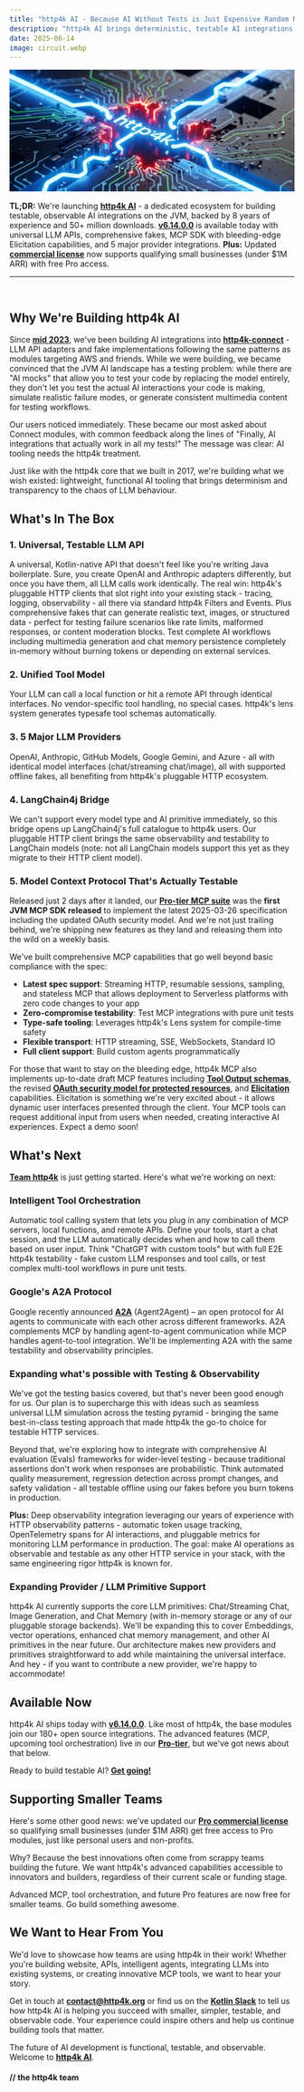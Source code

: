 ```yaml
---
title: "http4k AI - Because AI Without Tests is Just Expensive Random Number Generation"
description: "http4k AI brings deterministic, testable AI integrations to the JVM - comprehensive fakes, universal APIs, zero token costs in tests. Built on 8 years and 50+ million downloads. Plus: updated commercial license terms to support small business."
date: 2025-06-14
image: circuit.webp
---
```


<img class="imageMid my-4" src="./circuit.webp" alt="http4k logo"/>

**TL;DR:** We're launching **[http4k AI](/ecosystem/ai)** - a dedicated ecosystem for building testable, observable AI integrations on the JVM, backed by 8 years of experience and 50+ million downloads. **[v6.14.0.0](https://github.com/http4k/http4k/releases/tag/6.14.0.0)** is available today with universal LLM APIs, comprehensive fakes, MCP SDK with bleeding-edge Elicitation capabilities, and 5 major provider integrations. **Plus:** Updated **[commercial license](/commercial-license/)** now supports qualifying small businesses (under $1M ARR) with free Pro access.

---

<br/>

## Why We're Building http4k AI

Since **[mid 2023](https://github.com/http4k/http4k-connect/releases/tag/3.39.1.0)**, we've been building AI integrations into **[http4k-connect](https://connect.http4k.org)** - LLM API adapters and fake implementations following the same patterns as modules targeting AWS and friends. While we were building, we became convinced that the JVM AI landscape has a testing problem: while there are "AI mocks" that allow you to test your code by replacing the model entirely, they don't let you test the actual AI interactions your code is making, simulate realistic failure modes, or generate consistent multimedia content for testing workflows.

Our users noticed immediately. These became our most asked about Connect modules, with common feedback along the lines of "Finally, AI integrations that actually work in all my tests!" The message was clear: AI tooling needs the http4k treatment.

Just like with the http4k core that we built in 2017, we're building what we wish existed: lightweight, functional AI tooling that brings determinism and transparency to the chaos of LLM behaviour.

## What's In The Box

### 1. Universal, Testable LLM API
A universal, Kotlin-native API that doesn't feel like you're writing Java boilerplate. Sure, you create OpenAI and Anthropic adapters differently, but once you have them, all LLM calls work identically. The real win: http4k's pluggable HTTP clients that slot right into your existing stack - tracing, logging, observability - all there via standard http4k Filters and Events. Plus comprehensive fakes that can generate realistic text, images, or structured data - perfect for testing failure scenarios like rate limits, malformed responses, or content moderation blocks. Test complete AI workflows including multimedia generation and chat memory persistence completely in-memory without burning tokens or depending on external services.

### 2. Unified Tool Model
Your LLM can call a local function or hit a remote API through identical interfaces. No vendor-specific tool handling, no special cases. http4k's lens system generates typesafe tool schemas automatically.

### 3. 5 Major LLM Providers
OpenAI, Anthropic, GitHub Models, Google Gemini, and Azure - all with identical model interfaces (chat/streaming chat/image), all with supported offline fakes, all benefiting from http4k's pluggable HTTP ecosystem.

### 4. LangChain4j Bridge
We can't support every model type and AI primitive immediately, so this bridge opens up LangChain4j's full catalogue to http4k users. Our pluggable HTTP client brings the same observability and testability to LangChain models (note: not all LangChain models support this yet as they migrate to their HTTP client model).

### 5. Model Context Protocol That's Actually Testable
Released just 2 days after it landed, our **[Pro-tier MCP suite](https://mcp.http4k.org)** was the **first JVM MCP SDK released** to implement the latest 2025-03-26 specification including the updated OAuth security model. And we're not just trailing behind, we're shipping new features as they land and releasing them into the wild on a weekly basis.

We've built comprehensive MCP capabilities that go well beyond basic compliance with the spec:

- **Latest spec support**: Streaming HTTP, resumable sessions, sampling, and stateless MCP that allows deployment to Serverless platforms with zero code changes to your app
- **Zero-compromise testability**: Test MCP integrations with pure unit tests
- **Type-safe tooling**: Leverages http4k's Lens system for compile-time safety
- **Flexible transport**: HTTP streaming, SSE, WebSockets, Standard IO
- **Full client support**: Build custom agents programmatically

For those that want to stay on the bleeding edge, http4k MCP also implements up-to-date draft MCP features including **[Tool Output schemas](https://modelcontextprotocol.io/specification/draft/server/tools#output-schema)**, the revised **[OAuth security model for protected resources](https://modelcontextprotocol.io/specification/draft/basic/authorization#standards-compliance)**, and **[Elicitation](https://modelcontextprotocol.io/specification/draft/client/elicitation)** capabilities. Elicitation is something we're very excited about - it allows dynamic user interfaces presented through the client. Your MCP tools can request additional input from users when needed, creating interactive AI experiences. Expect a demo soon!

## What's Next

**[Team http4k](/company)** is just getting started. Here's what we're working on next:

### Intelligent Tool Orchestration
Automatic tool calling system that lets you plug in any combination of MCP servers, local functions, and remote APIs. Define your tools, start a chat session, and the LLM automatically decides when and how to call them based on user input. Think "ChatGPT with custom tools" but with full E2E http4k testability - fake custom LLM responses and tool calls, or test complex multi-tool workflows in pure unit tests.

### Google's A2A Protocol
Google recently announced **[A2A](https://developers.googleblog.com/en/a2a-a-new-era-of-agent-interoperability/)**  (Agent2Agent) – an open protocol for AI agents to communicate with each other across different frameworks. A2A complements MCP by handling agent-to-agent communication while MCP handles agent-to-tool integration. We'll be implementing A2A with the same testability and observability principles.

### Expanding what's possible with Testing & Observability
We've got the testing basics covered, but that's never been good enough for us. Our plan is to supercharge this with ideas such as seamless universal LLM simulation across the testing pyramid - bringing the same best-in-class testing approach that made http4k the go-to choice for testable HTTP services.

Beyond that, we're exploring how to integrate with comprehensive AI evaluation (Evals) frameworks for wider-level testing - because traditional assertions don't work when responses are probabilistic. Think automated quality measurement, regression detection across prompt changes, and safety validation - all testable offline using our fakes before you burn tokens in production.

**Plus:** Deep observability integration leveraging our years of experience with HTTP observability patterns - automatic token usage tracking, OpenTelemetry spans for AI interactions, and pluggable metrics for monitoring LLM performance in production. The goal: make AI operations as observable and testable as any other HTTP service in your stack, with the same engineering rigor http4k is known for.

### Expanding Provider / LLM Primitive Support
http4k AI currently supports the core LLM primitives: Chat/Streaming Chat, Image Generation, and Chat Memory (with in-memory storage or any of our pluggable storage backends). We'll be expanding this to cover Embeddings, vector operations, enhanced chat memory management, and other AI primitives in the near future. Our architecture makes new providers and primitives straightforward to add while maintaining the universal interface. And hey - if you want to contribute a new provider, we're happy to accommodate!

## Available Now

http4k AI ships today with **[v6.14.0.0](https://github.com/http4k/http4k/releases/tag/6.14.0.0)**. Like most of http4k, the base modules join our 180+ open source integrations. The advanced features (MCP, upcoming tool orchestration) live in our **[Pro-tier](/pro)**, but we've got news about that below.

Ready to build testable AI? **[Get going!](/ecosystem/ai)**

## Supporting Smaller Teams

Here's some other good news: we've updated our **[Pro commercial license](/commercial-license/)** so qualifying small businesses (under $1M ARR) get free access to Pro modules, just like personal users and non-profits.

Why? Because the best innovations often come from scrappy teams building the future. We want http4k's advanced capabilities accessible to innovators and builders, regardless of their current scale or funding stage.

Advanced MCP, tool orchestration, and future Pro features are now free for smaller teams. Go build something awesome.

## We Want to Hear From You

We'd love to showcase how teams are using http4k in their work! Whether you're building website, APIs, intelligent agents, integrating LLMs into existing systems, or creating innovative MCP tools, we want to hear your story.

Get in touch at **[contact@http4k.org](mailto:contact@http4k.org)** or find us on the **[Kotlin Slack](https://kotlinlang.slack.com)** to tell us how http4k AI is helping you succeed with smaller, simpler, testable, and observable code. Your experience could inspire others and help us continue building tools that matter.

The future of AI development is functional, testable, and observable. Welcome to **[http4k AI](/ecosystem/ai)**.

#### // the http4k team
